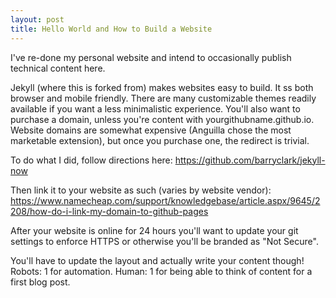 ```yaml
---
layout: post
title: Hello World and How to Build a Website
---
```


I've re-done my personal website and intend to occasionally publish technical content here.  

Jekyll (where this is forked from) makes websites easy to build. It ss both browser and mobile friendly.  There are many customizable themes readily available if you want a less minimalistic experience.  You'll also want to purchase a domain, unless you're content with yourgithubname.github.io.  Website domains are somewhat expensive (Anguilla chose the most marketable extension), but once you purchase one, the redirect is trivial.  

To do what I did, follow directions here:
https://github.com/barryclark/jekyll-now
 

Then link it to your website as such (varies by website vendor):
https://www.namecheap.com/support/knowledgebase/article.aspx/9645/2208/how-do-i-link-my-domain-to-github-pages

After your website is online for 24 hours you'll want to update your git settings to enforce HTTPS or otherwise you'll be branded as "Not Secure".  

You'll have to update the layout and actually write your content though!  Robots: 1 for automation.  Human: 1 for being able to think of content for a first blog post.  
